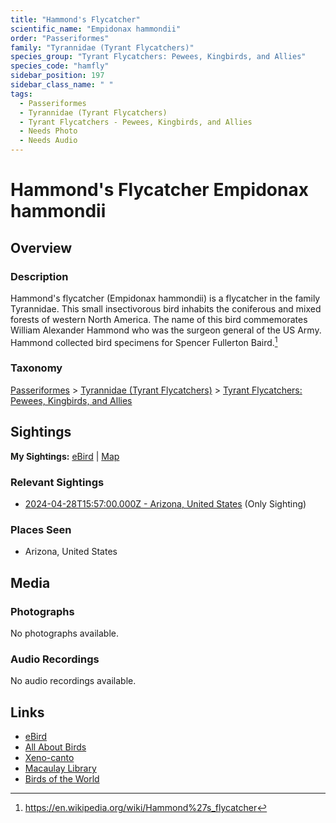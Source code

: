```yaml
---
title: "Hammond's Flycatcher"
scientific_name: "Empidonax hammondii"
order: "Passeriformes"
family: "Tyrannidae (Tyrant Flycatchers)"
species_group: "Tyrant Flycatchers: Pewees, Kingbirds, and Allies"
species_code: "hamfly"
sidebar_position: 197
sidebar_class_name: " "
tags: 
  - Passeriformes
  - Tyrannidae (Tyrant Flycatchers)
  - Tyrant Flycatchers - Pewees, Kingbirds, and Allies
  - Needs Photo
  - Needs Audio
---
```


# Hammond's Flycatcher <span className='sci_name'>Empidonax hammondii</span>

## Overview

### Description
Hammond's flycatcher (Empidonax hammondii) is a flycatcher in the family Tyrannidae. This small insectivorous bird inhabits the coniferous and mixed forests of western North America. The name of this bird commemorates William Alexander Hammond who was the surgeon general of the US Army. Hammond collected bird specimens for Spencer Fullerton Baird.[^1]

[^1]: https://en.wikipedia.org/wiki/Hammond%27s_flycatcher

### Taxonomy
[Passeriformes](/tags/passeriformes) > [Tyrannidae (Tyrant Flycatchers)](/tags/tyrannidae-tyrant-flycatchers) > [Tyrant Flycatchers: Pewees, Kingbirds, and Allies](/tags/tyrant-flycatchers-pewees-kingbirds-and-allies)


## Sightings

**My Sightings:** [eBird](https://ebird.org/lifelist?r=world&time=life&spp=hamfly) | [Map](/map?species_code=hamfly)

### Relevant Sightings

* [2024-04-28T15:57:00.000Z - Arizona, United States](https://ebird.org/checklist/S170824764) (Only Sighting)

### Places Seen

* Arizona, United States



## Media
### Photographs
No photographs available.

### Audio Recordings
No audio recordings available.

## Links
* [eBird](https://ebird.org/species/hamfly) 
* [All About Birds](https://www.allaboutbirds.org/guide/hamfly) 
* [Xeno-canto](https://www.xeno-canto.org/species/empidonax-hammondii) 
* [Macaulay Library](https://search.macaulaylibrary.org/catalog?taxonCode=hamfly&sort=rating_rank_desc)
* [Birds of the World](https://birdsoftheworld.org/bow/species/hamfly)
